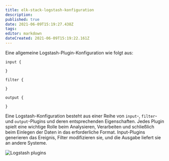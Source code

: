 ```yaml
---
title: elk-stack-logstash-konfiguration
description: 
published: true
date: 2021-06-09T15:19:27.438Z
tags: 
editor: markdown
dateCreated: 2021-06-09T15:19:22.161Z
---
```


Eine allgemeine Logstash-Plugin-Konfiguration wie folgt aus:
```
input {
  
}

filter {
  
}

output {
  
}
```

Eine Logstash-Konfiguration besteht aus einer Reihe von `input`-, `filter`- und `output`-Plugins und deren entsprechenden Eigenschaften. Jedes Plugin spielt eine wichtige Rolle beim Analysieren, Verarbeiten und schließlich beim Einlegen der Daten in das erforderliche Format. Input-Plugins generieren das Ereignis, Filter modifizieren sie, und die Ausgabe liefert sie an andere Systeme.

![Logstash plugins](https://www.packtpub.com/graphics/9781787288546/graphics/Ch03_01.jpg)